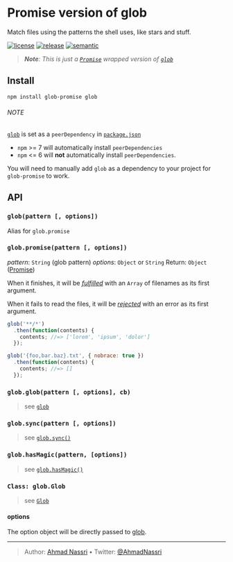 # Promise version of glob

Match files using the patterns the shell uses, like stars and stuff.

[![license][license-img]][license-url]
[![release][release-img]][release-url]
[![semantic][semantic-img]][semantic-url]

> ***Note**: This is just a [`Promise`][] wrapped version of [`glob`][]*

## Install

``` bash
npm install glob-promise glob
```

###### NOTE

[`glob`][] is set as a `peerDependency` in [`package.json`][]

- `npm` \>= 7 will automatically install `peerDependencies`
- `npm` \<= 6 will **not** automatically install `peerDependencies`.

You will need to manually add `glob` as a dependency to your project for `glob-promise` to work.

## API

### `glob(pattern [, options])`

Alias for `glob.promise`

### `glob.promise(pattern [, options])`

*pattern*: `String` (glob pattern)
*options*: `Object` or `String`
Return: `Object` ([Promise][`Promise`])

When it finishes, it will be [*fulfilled*][] with an `Array` of filenames as its first argument.

When it fails to read the files, it will be [*rejected*][] with an error as its first argument.

``` js
glob('**/*')
  .then(function(contents) {
    contents; //=> ['lorem', 'ipsum', 'dolor']
  });

glob('{foo,bar.baz}.txt', { nobrace: true })
  .then(function(contents) {
    contents; //=> []
  });
```

### `glob.glob(pattern [, options], cb)`

> see [`glob`][1]

### `glob.sync(pattern [, options])`

> see [`glob.sync()`][]

### `glob.hasMagic(pattern, [options])`

> see [`glob.hasMagic()`][]

### `Class: glob.Glob`

> see [`Glob`][2]

#### options

The option object will be directly passed to [glob][].

  [`Promise`]: http://promisesaplus.com/
  [`glob`]: https://github.com/isaacs/node-glob
  [`package.json`]: package.json
  [*fulfilled*]: http://promisesaplus.com/#point-26
  [*rejected*]: http://promisesaplus.com/#point-30
  [1]: https://github.com/isaacs/node-glob#globpattern-options-cb
  [`glob.sync()`]: https://github.com/isaacs/node-glob#globsyncpattern-options
  [`glob.hasMagic()`]: https://github.com/isaacs/node-glob#globhasmagicpattern-options
  [2]: https://github.com/isaacs/node-glob#class-globglob
  [glob]: https://github.com/isaacs/node-glob#options

----
> Author: [Ahmad Nassri](https://www.ahmadnassri.com/) &bull;
> Twitter: [@AhmadNassri](https://twitter.com/AhmadNassri)

[license-url]: LICENSE
[license-img]: https://badgen.net/github/license/ahmadnassri/node-glob-promise

[release-url]: https://github.com/ahmadnassri/node-glob-promise/releases
[release-img]: https://badgen.net/github/release/ahmadnassri/node-glob-promise

[semantic-url]: https://github.com/ahmadnassri/node-glob-promise/actions?query=workflow%3Arelease
[semantic-img]: https://badgen.net/badge/📦/semantically%20released/blue
